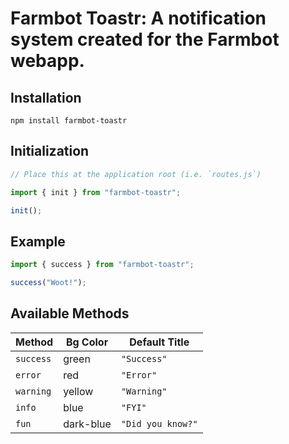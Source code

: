 # Farmbot Toastr: A notification system created for the Farmbot webapp.

## Installation

```
npm install farmbot-toastr
```

## Initialization

```javascript
// Place this at the application root (i.e. `routes.js`)

import { init } from "farmbot-toastr";

init();
```

## Example

```javascript
import { success } from "farmbot-toastr";

success("Woot!");
```

## Available Methods

| Method        | Bg Color      | Default Title    |
| ------------- |---------------| -----------------|
| `success`     | green         | `"Success"`      |
| `error`       | red           | `"Error"`        |
| `warning`     | yellow        | `"Warning"`      |
| `info`        | blue          | `"FYI"`          |
| `fun`         | dark-blue     | `"Did you know?"`|
